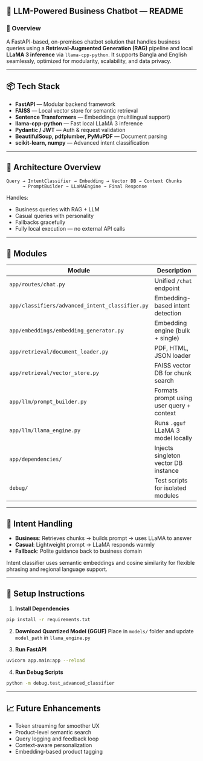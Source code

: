 ## 📘 LLM-Powered Business Chatbot — README

### 🧠 Overview

A FastAPI-based, on-premises chatbot solution that handles business queries using a **Retrieval-Augmented Generation (RAG)** pipeline and local **LLaMA 3 inference** via `llama-cpp-python`. It supports Bangla and English seamlessly, optimized for modularity, scalability, and data privacy.

---

## 📦 Tech Stack

- **FastAPI** — Modular backend framework  
- **FAISS** — Local vector store for semantic retrieval  
- **Sentence Transformers** — Embeddings (multilingual support)  
- **llama-cpp-python** — Fast local LLaMA 3 inference  
- **Pydantic / JWT** — Auth & request validation  
- **BeautifulSoup, pdfplumber, PyMuPDF** — Document parsing  
- **scikit-learn, numpy** — Advanced intent classification  

---

## 🧱 Architecture Overview

```
Query → IntentClassifier → Embedding → Vector DB → Context Chunks
      → PromptBuilder → LLaMAEngine → Final Response
```

Handles:
- Business queries with RAG + LLM  
- Casual queries with personality  
- Fallbacks gracefully  
- Fully local execution — no external API calls

---

## 🧩 Modules

| Module                       | Description |
|------------------------------|-------------|
| `app/routes/chat.py`        | Unified `/chat` endpoint |
| `app/classifiers/advanced_intent_classifier.py` | Embedding-based intent detection |
| `app/embeddings/embedding_generator.py` | Embedding engine (bulk + single) |
| `app/retrieval/document_loader.py` | PDF, HTML, JSON loader |
| `app/retrieval/vector_store.py` | FAISS vector DB for chunk search |
| `app/llm/prompt_builder.py` | Formats prompt using user query + context |
| `app/llm/llama_engine.py`   | Runs `.gguf` LLaMA 3 model locally |
| `app/dependencies/`         | Injects singleton vector DB instance |
| `debug/`                    | Test scripts for isolated modules |

---

## 💬 Intent Handling

- **Business**: Retrieves chunks → builds prompt → uses LLaMA to answer
- **Casual**: Lightweight prompt → LLaMA responds warmly
- **Fallback**: Polite guidance back to business domain

Intent classifier uses semantic embeddings and cosine similarity for flexible phrasing and regional language support.

---

## 📂 Setup Instructions

1. **Install Dependencies**

```bash
pip install -r requirements.txt
```

2. **Download Quantized Model (GGUF)**
Place in `models/` folder and update `model_path` in `llama_engine.py`

3. **Run FastAPI**
```bash
uvicorn app.main:app --reload
```

4. **Run Debug Scripts**
```bash
python -m debug.test_advanced_classifier
```

---

## 📈 Future Enhancements

- Token streaming for smoother UX  
- Product-level semantic search  
- Query logging and feedback loop  
- Context-aware personalization  
- Embedding-based product tagging
